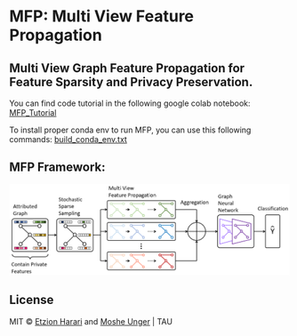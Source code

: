 #  MFP: Multi View Feature Propagation

## Multi View Graph Feature Propagation for Feature Sparsity and Privacy Preservation.

You can find code tutorial in the following google colab notebook: [MFP_Tutorial](https://colab.research.google.com/drive/1taG0704lVq50dBUq1NThndP2elL9J5In#scrollTo=6xE3qXNvmUcr)

To install proper conda env to run MFP, you can use this following commands:
[build_conda_env.txt](https://github.com/EtzionR/MFP/blob/main/build_conda_env.txt)

## MFP Framework:
![picture](https://github.com/EtzionR/MFP/raw/main/figures/pipeline.png)

## License
MIT © [Etzion Harari](https://github.com/EtzionR) and [Moshe Unger](https://en-coller.tau.ac.il/profile/mosheunger_62) | TAU
